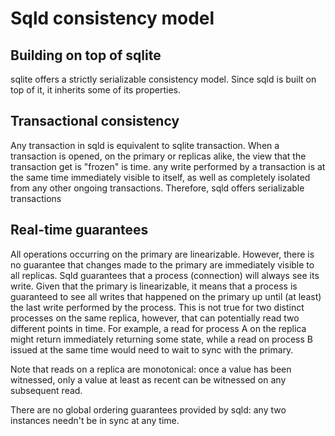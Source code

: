 # Sqld consistency model

## Building on top of sqlite

sqlite offers a strictly serializable consistency model. Since sqld is built on top of it, it inherits some of its properties.

## Transactional consistency

Any transaction in sqld is equivalent to sqlite transaction. When a transaction is opened, on the primary or replicas alike, the view that the transaction get is "frozen" is time. any write performed by a transaction is at the same time immediately visible to itself, as well as completely isolated from any other ongoing transactions. Therefore, sqld offers serializable transactions

## Real-time guarantees

All operations occurring on the primary are linearizable. However, there is no guarantee that changes made to the primary are immediately visible to all replicas. Sqld guarantees that a process (connection) will always see its write. Given that the primary is linearizable, it means that a process is guaranteed to see all writes that happened on the primary up until (at least) the last write performed by the process. This is not true for two distinct processes on the same replica, however, that can potentially read two different points in time. For example, a read for process A on the replica might return immediately returning some state, while a read on process B issued at the same time would need to wait to sync with the primary.

Note that reads on a replica are monotonical: once a value has been witnessed, only a value at least as recent can be witnessed on any subsequent read.

There are no global ordering guarantees provided by sqld: any two instances needn't be in sync at any time.
